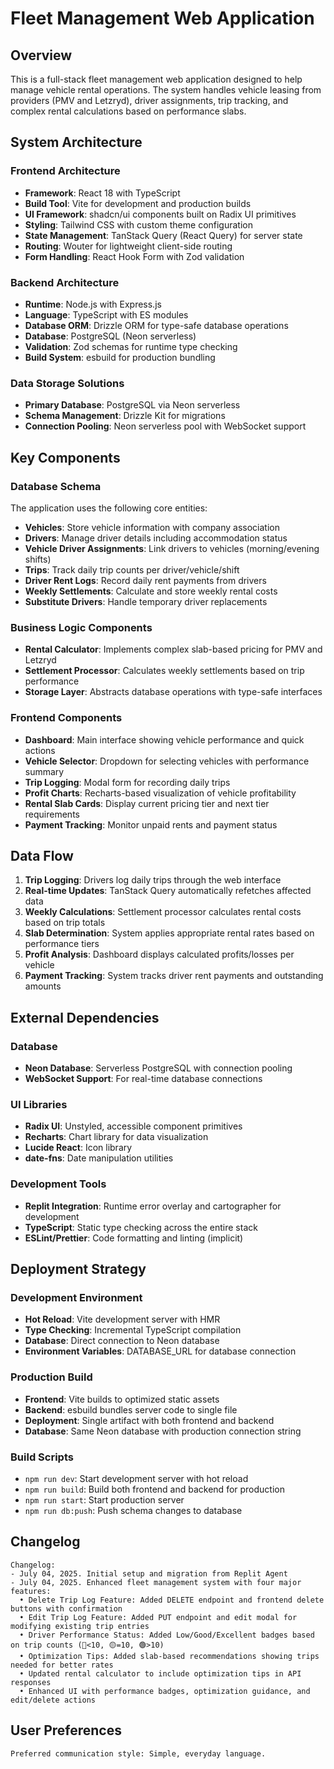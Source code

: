# Fleet Management Web Application

## Overview

This is a full-stack fleet management web application designed to help manage vehicle rental operations. The system handles vehicle leasing from providers (PMV and Letzryd), driver assignments, trip tracking, and complex rental calculations based on performance slabs.

## System Architecture

### Frontend Architecture
- **Framework**: React 18 with TypeScript
- **Build Tool**: Vite for development and production builds
- **UI Framework**: shadcn/ui components built on Radix UI primitives
- **Styling**: Tailwind CSS with custom theme configuration
- **State Management**: TanStack Query (React Query) for server state
- **Routing**: Wouter for lightweight client-side routing
- **Form Handling**: React Hook Form with Zod validation

### Backend Architecture
- **Runtime**: Node.js with Express.js
- **Language**: TypeScript with ES modules
- **Database ORM**: Drizzle ORM for type-safe database operations
- **Database**: PostgreSQL (Neon serverless)
- **Validation**: Zod schemas for runtime type checking
- **Build System**: esbuild for production bundling

### Data Storage Solutions
- **Primary Database**: PostgreSQL via Neon serverless
- **Schema Management**: Drizzle Kit for migrations
- **Connection Pooling**: Neon serverless pool with WebSocket support

## Key Components

### Database Schema
The application uses the following core entities:
- **Vehicles**: Store vehicle information with company association
- **Drivers**: Manage driver details including accommodation status
- **Vehicle Driver Assignments**: Link drivers to vehicles (morning/evening shifts)
- **Trips**: Track daily trip counts per driver/vehicle/shift
- **Driver Rent Logs**: Record daily rent payments from drivers
- **Weekly Settlements**: Calculate and store weekly rental costs
- **Substitute Drivers**: Handle temporary driver replacements

### Business Logic Components
- **Rental Calculator**: Implements complex slab-based pricing for PMV and Letzryd
- **Settlement Processor**: Calculates weekly settlements based on trip performance
- **Storage Layer**: Abstracts database operations with type-safe interfaces

### Frontend Components
- **Dashboard**: Main interface showing vehicle performance and quick actions
- **Vehicle Selector**: Dropdown for selecting vehicles with performance summary
- **Trip Logging**: Modal form for recording daily trips
- **Profit Charts**: Recharts-based visualization of vehicle profitability
- **Rental Slab Cards**: Display current pricing tier and next tier requirements
- **Payment Tracking**: Monitor unpaid rents and payment status

## Data Flow

1. **Trip Logging**: Drivers log daily trips through the web interface
2. **Real-time Updates**: TanStack Query automatically refetches affected data
3. **Weekly Calculations**: Settlement processor calculates rental costs based on trip totals
4. **Slab Determination**: System applies appropriate rental rates based on performance tiers
5. **Profit Analysis**: Dashboard displays calculated profits/losses per vehicle
6. **Payment Tracking**: System tracks driver rent payments and outstanding amounts

## External Dependencies

### Database
- **Neon Database**: Serverless PostgreSQL with connection pooling
- **WebSocket Support**: For real-time database connections

### UI Libraries
- **Radix UI**: Unstyled, accessible component primitives
- **Recharts**: Chart library for data visualization
- **Lucide React**: Icon library
- **date-fns**: Date manipulation utilities

### Development Tools
- **Replit Integration**: Runtime error overlay and cartographer for development
- **TypeScript**: Static type checking across the entire stack
- **ESLint/Prettier**: Code formatting and linting (implicit)

## Deployment Strategy

### Development Environment
- **Hot Reload**: Vite development server with HMR
- **Type Checking**: Incremental TypeScript compilation
- **Database**: Direct connection to Neon database
- **Environment Variables**: DATABASE_URL for database connection

### Production Build
- **Frontend**: Vite builds to optimized static assets
- **Backend**: esbuild bundles server code to single file
- **Deployment**: Single artifact with both frontend and backend
- **Database**: Same Neon database with production connection string

### Build Scripts
- `npm run dev`: Start development server with hot reload
- `npm run build`: Build both frontend and backend for production
- `npm run start`: Start production server
- `npm run db:push`: Push schema changes to database

## Changelog
```
Changelog:
- July 04, 2025. Initial setup and migration from Replit Agent
- July 04, 2025. Enhanced fleet management system with four major features:
  • Delete Trip Log Feature: Added DELETE endpoint and frontend delete buttons with confirmation
  • Edit Trip Log Feature: Added PUT endpoint and edit modal for modifying existing trip entries
  • Driver Performance Status: Added Low/Good/Excellent badges based on trip counts (🔴<10, 🟡=10, 🟢>10)
  • Optimization Tips: Added slab-based recommendations showing trips needed for better rates
  • Updated rental calculator to include optimization tips in API responses
  • Enhanced UI with performance badges, optimization guidance, and edit/delete actions
```

## User Preferences
```
Preferred communication style: Simple, everyday language.
```